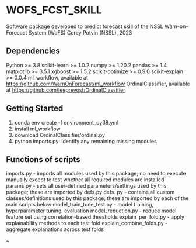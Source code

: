 # WOFS_FCST_SKILL

Software package developed to predict forecast skill of the NSSL Warn-on-Forecast System (WoFS) 
Corey Potvin (NSSL), 2023 

## Dependencies

Python >= 3.8
scikit-learn >= 1.0.2
numpy >= 1.20.2
pandas >= 1.4
matplotlib >= 3.5.1
xgboost >= 1.5.2
scikit-optimize >= 0.9.0
scikit-explain >= 0.0.4
ml_workflow, available at https://github.com/WarnOnForecast/ml_workflow
OrdinalClassifier, available at https://github.com/leeprevost/OrdinalClassifier

## Getting Started

1) conda env create -f environment_py38.yml
2) install ml_workflow
3) download OrdinalClassifier/ordinal.py
4) python imports.py: identify any remaining missing modules

## Functions of scripts

imports.py - imports all modules used by this package; no need to execute manually except to test whether all required modules are installed
params.py - sets all user-defined parameters/settings used by this package; these are imported by defs.py
defs. py - contains all custom classes/definitions used by this package; these are imported by each of the main scripts below
model_train_tune_test.py - model training, hyperparameter tuning, evaluation
model_reduction.py - reduce model feature set using correlation-based thresholds
explain_per_fold.py - apply explainability methods to each test fold
explain_combine_folds.py - aggregate explanations across test folds

~                               
 
